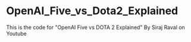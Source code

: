 # OpenAI_Five_vs_Dota2_Explained
This is the code for "OpenAI Five vs DOTA 2 Explained" By Siraj Raval on Youtube
